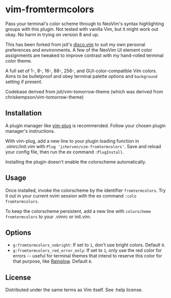# vim-fromtermcolors

Pass your terminal's color scheme through to NeoVim's syntax highlighting groups with this plugin. Not tested with vanilla Vim, but it might work out okay. No harm in trying on version 8 and up.

This has been forked from jsit's [disco.vim](https://github.com/jsit/disco.vim) to suit my own personal preferences and environments. A few of the NeoVim UI element color assignments are tweaked to improve contrast with my hand-rolled terminal color theme.

A full set of 1-, 8-, 16-, 88-, 256-, and GUI-color-compatible Vim colors. Aims to be bulletproof and obey terminal palette options and `background` setting if present.

Codebase derived from jsit/vim-tomorrow-theme (which was derived from chriskempson/vim-tomorrow-theme)

## Installation

A plugin manager like [vim-plug](https://github.com/junegunn/vim-plug) is recommended. Follow your chosen plugin manager's instructions.

With vim-plug, add a new line to your plugin loading function in .vimrc/init.vim with `Plug 'jcherven/vim-fromtermcolors'`. Save and reload your config file, then run the ex command `:PlugInstall`.

Installing the plugin doesn't enable the colorscheme automatically.

## Usage

Once installed, invoke the colorscheme by the identifier `fromtermcolors`. Try it out in your current nvim session with the ex command `:colo fromtermcolors`.

To keep the colorscheme persistent,  add a new line with `colorscheme fromtermcolors` to your .vimrc or init.vim.


## Options

- `g:fromtermcolors_nobright`: If set to `1`, don't use bright colors. Default `0`.
- `g:fromtermcolors_red_error_only`: If set to `1`, only use the red color for
  errors -- useful for terminal themes that intend to reserve this color for
  that purpose, like [Rainglow](https://rainglow.io/). Default `0`.

## License

Distributed under the same terms as Vim itself. See :help license.
